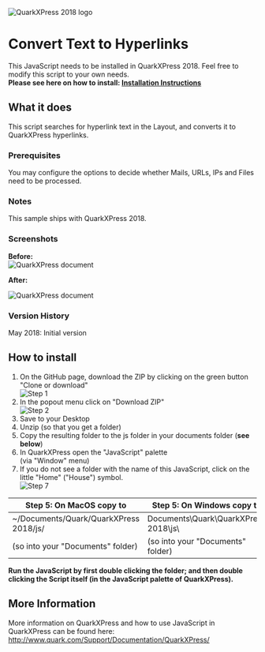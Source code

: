![QuarkXPress 2018 logo](http://www.quarkforums.com/resources/git/githeader.jpg)
# Convert Text to Hyperlinks
This JavaScript needs to be installed in QuarkXPress 2018. Feel free to modify this script to your own needs.  
**Please see here on how to install: [**Installation Instructions**](#howinstall)**

## What it does
This script searches for hyperlink text in the Layout, and converts it to QuarkXPress hyperlinks.

### Prerequisites  
You may configure the options to decide whether Mails, URLs, IPs and Files need to be processed.

### Notes
This sample ships with QuarkXPress 2018.  

### Screenshots  
**Before:**  
![QuarkXPress document](http://www.quarkforums.com/resources/git/md_images/converttohyperlinks1.png)  
  

**After:**  

![QuarkXPress document](http://www.quarkforums.com/resources/git/md_images/converttohyperlinks2.png)  

### Version History  
May 2018: Initial version  
## <a name="howinstall"></a>How to install
1. On the GitHub page, download the ZIP by clicking on the green button "Clone or download"  
![Step 1](http://www.quarkforums.com/resources/git/install_images/step1.png)
2. In the popout menu click on "Download ZIP"  
![Step 2](http://www.quarkforums.com/resources/git/install_images/step2.png)
3. Save to your Desktop
4. Unzip (so that you get a folder)
5. Copy the resulting folder to the js folder in your documents folder (**see below**)
6. In QuarkXPress open the "JavaScript" palette  
(via "Window" menu)
7. If you do not see a folder with the name of this JavaScript, click on the little "Home" ("House") symbol.  
![Step 7](http://www.quarkforums.com/resources/git/install_images/step7.png)

Step 5: On MacOS copy to|Step 5: On Windows copy to
---|---
~/Documents/Quark/QuarkXPress 2018/js/|Documents\Quark\QuarkXPress 2018\js\
(so into your "Documents" folder)|(so into your "Documents" folder)

**Run the JavaScript by first double clicking the folder; and then double clicking the Script itself (in the JavaScript palette of QuarkXPress).**

## More Information
More information on QuarkXPress and how to use JavaScript in QuarkXPress can be found here:  
<http://www.quark.com/Support/Documentation/QuarkXPress/>
